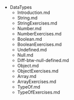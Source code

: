 - DataTypes
  - Introduction.md
  - String.md
  - StringExercises.md
  - Number.md
  - NumberExercises.md
  - Boolean.md
  - BooleanExercises.md
  - Undefined.md
  - Null.md
  - Diff-btw-null-defined.md
  - Object.md
  - ObjectExercises.md
  - Array.md
  - ArrayExercises.md
  - TypeOf.md
  - TypeOfExercises.md
